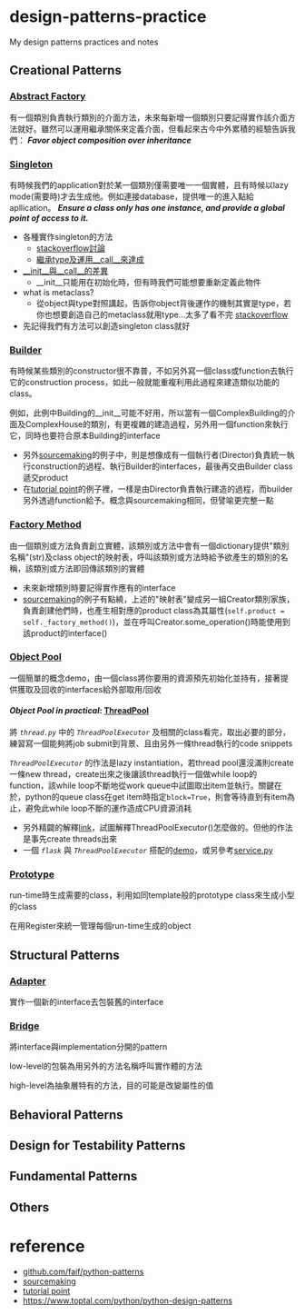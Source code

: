 # design-patterns-practice
My design patterns practices and notes

## Creational Patterns

### [Abstract Factory](creational-patterns/abstract_factory.py)
有一個類別負責執行類別的介面方法，未來每新增一個類別只要記得實作該介面方法就好。雖然可以運用繼承關係來定義介面，但看起來古今中外累積的經驗告訴我們： ***Favor object composition over inheritance***

### [Singleton](creational-patterns/singleton.py)
有時候我們的application對於某一個類別僅需要唯一一個實體，且有時候以lazy mode(需要時)才去生成他。例如連接database，提供唯一的進入點給apllication。 ***Ensure a class only has one instance, and provide a global point of access to it.***
- 各種實作singleton的方法
    - [stackoverflow討論](https://stackoverflow.com/questions/6760685/creating-a-singleton-in-python)
    - [繼承type及運用__call__來達成](https://sourcemaking.com/design_patterns/singleton/python/1)
- [__init__與__call__的差異](https://stackoverflow.com/questions/9663562/what-is-the-difference-between-init-and-call-in-python)
    - __init__只能用在初始化時，但有時我們可能想要重新定義此物件
- what is metaclass?
    - 從object與type對照講起，告訴你object背後運作的機制其實是type，若你也想要創造自己的metaclass就用type...太多了看不完 [stackoverflow](https://stackoverflow.com/a/6581949/8694937)
- 先記得我們有方法可以創造singleton class就好
### [Builder](creational-patterns/builder.py)
有時候某些類別的constructor很不靠普，不如另外寫一個class或function去執行它的construction process，如此一般就能重複利用此過程來建造類似功能的class。

例如，此例中Building的__init__可能不好用，所以當有一個ComplexBuilding的介面及ComplexHouse的類別，有更複雜的建造過程，另外用一個function來執行它，同時也要符合原本Building的interface
- 另外[sourcemaking](https://sourcemaking.com/design_patterns/builder/python/1)的例子中，則是想像成有一個執行者(Director)負責統一執行construction的過程、執行Builder的interfaces，最後再交由Builder class遞交product
- 在[tutorial point](https://www.tutorialspoint.com/python_design_patterns/python_design_patterns_builder.htm)的例子裡，一樣是由Director負責執行建造的過程，而builder另外透過function給予。概念與sourcemaking相同，但譬喻更完整一點
### [Factory Method](creational-patterns/factory_method.py)
由一個類別或方法負責創立實體，該類別或方法中會有一個dictionary提供"類別名稱"(str)及class object的映射表，呼叫該類別或方法時給予欲產生的類別的名稱，該類別或方法即回傳該類別的實體
- 未來新增類別時要記得實作應有的interface
- [sourcemaking](https://sourcemaking.com/design_patterns/factory_method/python/1)的例子有點繞，上述的"映射表"變成另一組Creator類別家族，負責創建他們時，也產生相對應的product class為其屬性(`self.product = self._factory_method()`)，並在呼叫Creator.some_operation()時能使用到該product的interface()
### [Object Pool](creational-patterns/object_pool.py)
一個簡單的概念demo，由一個class將你要用的資源預先初始化並持有，接著提供獲取及回收的interfaces給外部取用/回收

#### ***Object Pool in practical***: [ThreadPool](complex-practice/thread_pool.py)
將 *`thread.py`* 中的 *`ThreadPoolExecutor`* 及相關的class看完，取出必要的部分，練習寫一個能夠將job submit到背景、且由另外一條thread執行的code snippets

*`ThreadPoolExecutor`* 的作法是lazy instantiation，若thread pool還沒滿則create一條new thread，create出來之後讓該thread執行一個做while loop的function，該while loop不斷地從work queue中試圖取出item並執行。關鍵在於，python的queue class在get item時指定`block=True`，則會等待直到有item為止，避免此while loop不斷的運作造成CPU資源消耗
- 另外精闢的解釋[link](https://www.metachris.com/2016/04/python-threadpool/)，試圖解釋ThreadPoolExecutor()怎麼做的。但他的作法是事先create threads出來
- 一個 *`flask`* 與 *`ThreadPoolExecutor`* 搭配的[demo](https://gist.github.com/arshpreetsingh/006f4fafc7e20e94ad5be99b830a08c7)，或另參考[service.py](complex-practice/service.py)

### [Prototype](creational-patterns/prototype.py)
run-time時生成需要的class，利用如同template般的prototype class來生成小型的class

在用Register來統一管理每個run-time生成的object

## Structural Patterns
### [Adapter](structural-patterns/adapter.py)
實作一個新的interface去包裝舊的interface

### [Bridge](structural-patterns/bridge.py)
將interface與implementation分開的pattern

low-level的包裝為用另外的方法名稱呼叫實作體的方法

high-level為抽象層特有的方法，目的可能是改變屬性的值

## Behavioral Patterns

## Design for Testability Patterns

## Fundamental Patterns

## Others


# reference
- [github.com/faif/python-patterns](https://github.com/faif/python-patterns)
- [sourcemaking](https://sourcemaking.com/design_patterns)
- [tutorial point](https://www.tutorialspoint.com/python_design_patterns/index.htm)
- https://www.toptal.com/python/python-design-patterns
